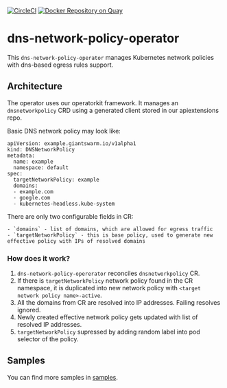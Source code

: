 [![CircleCI](https://circleci.com/gh/giantswarm/dns-network-policy-operator.svg?&style=shield)](https://circleci.com/gh/giantswarm/dns-network-policy-operator) [![Docker Repository on Quay](https://quay.io/repository/giantswarm/dns-network-policy-operator/status "Docker Repository on Quay")](https://quay.io/repository/giantswarm/dns-network-policy-operator)

# dns-network-policy-operator

This `dns-network-policy-operator` manages Kubernetes network policies with dns-based egress rules support.

## Architecture

The operator uses our operatorkit framework. It manages an `dnsnetworkpolicy` CRD using a generated client stored in our apiextensions repo.

Basic DNS network policy may look like:

```
apiVersion: example.giantswarm.io/v1alpha1
kind: DNSNetworkPolicy
metadata:
  name: example
  namespace: default
spec:
  targetNetworkPolicy: example
  domains:
  - example.com
  - google.com
  - kubernetes-headless.kube-system
```

There are only two configurable fields in CR:

    - `domains` - list of domains, which are allowed for egress traffic
    - `targetNetworkPolicy` - this is base policy, used to generate new effective policy with IPs of resolved domains

### How does it work?

1. `dns-network-policy-opererator` reconciles `dnsnetworkpolicy` CR. 
2. If there is `targetNetworkPolicy` network policy found in the CR namespace,
it is duplicated into new network policy with `<target network policy name>-active`.
3. All the domains from CR are resolved into IP addresses. Failing resolves ignored.
4. Newly created effective network policy gets updated with list of resolved IP addresses.
5. `targetNetworkPolicy` supressed by adding random label into pod selector of the policy.

## Samples

You can find more samples in [samples](doc/README.md).